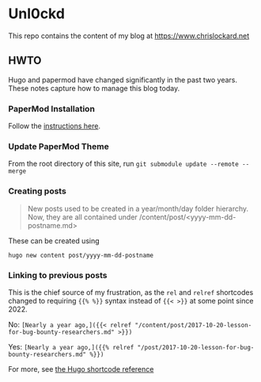 # Unl0ckd

This repo contains the content of my blog at <https://www.chrislockard.net>

## HWTO

Hugo and papermod have changed significantly in the past two years. These notes
capture how to manage this blog today.

### PaperMod Installation

Follow the [instructions here](https://github.com/adityatelange/hugo-PaperMod/wiki/Installation).

### Update PaperMod Theme

From the root directory of this site, run `git submodule update --remote --merge`

### Creating posts

>New posts used to be created in a year/month/day folder hierarchy. Now, they are
>all contained under /content/post/<yyyy-mm-dd-postname.md>

These can be created using

`hugo new content post/yyyy-mm-dd-postname`

### Linking to previous posts

This is the chief source of my frustration, as the `rel` and `relref` shortcodes
changed to requiring `{{% %}}` syntax instead of `{{< >}}` at some point
since 2022.

No: `[Nearly a year ago,]({{< relref
"/content/post/2017-10-20-lesson-for-bug-bounty-researchers.md" >}})`

Yes: `[Nearly a year ago,]({{% relref
"/post/2017-10-20-lesson-for-bug-bounty-researchers.md" %}})`

For more, see [the Hugo shortcode reference](https://gohugo.io/content-management/shortcodes/)
